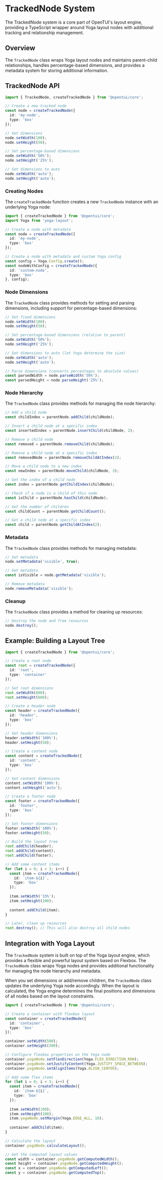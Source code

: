 # TrackedNode System

The TrackedNode system is a core part of OpenTUI's layout engine, providing a TypeScript wrapper around Yoga layout nodes with additional tracking and relationship management.

## Overview

The `TrackedNode` class wraps Yoga layout nodes and maintains parent-child relationships, handles percentage-based dimensions, and provides a metadata system for storing additional information.

## TrackedNode API

```typescript
import { TrackedNode, createTrackedNode } from '@opentui/core';

// Create a new tracked node
const node = createTrackedNode({
  id: 'my-node',
  type: 'box'
});

// Set dimensions
node.setWidth(100);
node.setHeight(50);

// Set percentage-based dimensions
node.setWidth('50%');
node.setHeight('25%');

// Set dimensions to auto
node.setWidth('auto');
node.setHeight('auto');
```

### Creating Nodes

The `createTrackedNode` function creates a new `TrackedNode` instance with an underlying Yoga node:

```typescript
import { createTrackedNode } from '@opentui/core';
import Yoga from 'yoga-layout';

// Create a node with metadata
const node = createTrackedNode({
  id: 'my-node',
  type: 'box'
});

// Create a node with metadata and custom Yoga config
const config = Yoga.Config.create();
const nodeWithConfig = createTrackedNode({
  id: 'custom-node',
  type: 'box'
}, config);
```

### Node Dimensions

The `TrackedNode` class provides methods for setting and parsing dimensions, including support for percentage-based dimensions:

```typescript
// Set fixed dimensions
node.setWidth(100);
node.setHeight(50);

// Set percentage-based dimensions (relative to parent)
node.setWidth('50%');
node.setHeight('25%');

// Set dimensions to auto (let Yoga determine the size)
node.setWidth('auto');
node.setHeight('auto');

// Parse dimensions (converts percentages to absolute values)
const parsedWidth = node.parseWidth('50%');
const parsedHeight = node.parseHeight('25%');
```

### Node Hierarchy

The `TrackedNode` class provides methods for managing the node hierarchy:

```typescript
// Add a child node
const childIndex = parentNode.addChild(childNode);

// Insert a child node at a specific index
const insertedIndex = parentNode.insertChild(childNode, 2);

// Remove a child node
const removed = parentNode.removeChild(childNode);

// Remove a child node at a specific index
const removedNode = parentNode.removeChildAtIndex(2);

// Move a child node to a new index
const newIndex = parentNode.moveChild(childNode, 3);

// Get the index of a child node
const index = parentNode.getChildIndex(childNode);

// Check if a node is a child of this node
const isChild = parentNode.hasChild(childNode);

// Get the number of children
const childCount = parentNode.getChildCount();

// Get a child node at a specific index
const child = parentNode.getChildAtIndex(2);
```

### Metadata

The `TrackedNode` class provides methods for managing metadata:

```typescript
// Set metadata
node.setMetadata('visible', true);

// Get metadata
const isVisible = node.getMetadata('visible');

// Remove metadata
node.removeMetadata('visible');
```

### Cleanup

The `TrackedNode` class provides a method for cleaning up resources:

```typescript
// Destroy the node and free resources
node.destroy();
```

## Example: Building a Layout Tree

```typescript
import { createTrackedNode } from '@opentui/core';

// Create a root node
const root = createTrackedNode({
  id: 'root',
  type: 'container'
});

// Set root dimensions
root.setWidth(800);
root.setHeight(600);

// Create a header node
const header = createTrackedNode({
  id: 'header',
  type: 'box'
});

// Set header dimensions
header.setWidth('100%');
header.setHeight(50);

// Create a content node
const content = createTrackedNode({
  id: 'content',
  type: 'box'
});

// Set content dimensions
content.setWidth('100%');
content.setHeight('auto');

// Create a footer node
const footer = createTrackedNode({
  id: 'footer',
  type: 'box'
});

// Set footer dimensions
footer.setWidth('100%');
footer.setHeight(50);

// Build the layout tree
root.addChild(header);
root.addChild(content);
root.addChild(footer);

// Add some content items
for (let i = 0; i < 3; i++) {
  const item = createTrackedNode({
    id: `item-${i}`,
    type: 'box'
  });
  
  item.setWidth('33%');
  item.setHeight(100);
  
  content.addChild(item);
}

// Later, clean up resources
root.destroy(); // This will also destroy all child nodes
```

## Integration with Yoga Layout

The `TrackedNode` system is built on top of the Yoga layout engine, which provides a flexible and powerful layout system based on Flexbox. The `TrackedNode` class wraps Yoga nodes and provides additional functionality for managing the node hierarchy and metadata.

When you set dimensions or add/remove children, the `TrackedNode` class updates the underlying Yoga node accordingly. When the layout is calculated, the Yoga engine determines the final positions and dimensions of all nodes based on the layout constraints.

```typescript
import { createTrackedNode } from '@opentui/core';

// Create a container with flexbox layout
const container = createTrackedNode({
  id: 'container',
  type: 'box'
});

container.setWidth(500);
container.setHeight(300);

// Configure flexbox properties on the Yoga node
container.yogaNode.setFlexDirection(Yoga.FLEX_DIRECTION_ROW);
container.yogaNode.setJustifyContent(Yoga.JUSTIFY_SPACE_BETWEEN);
container.yogaNode.setAlignItems(Yoga.ALIGN_CENTER);

// Add some flex items
for (let i = 0; i < 3; i++) {
  const item = createTrackedNode({
    id: `item-${i}`,
    type: 'box'
  });
  
  item.setWidth(100);
  item.setHeight(100);
  item.yogaNode.setMargin(Yoga.EDGE_ALL, 10);
  
  container.addChild(item);
}

// Calculate the layout
container.yogaNode.calculateLayout();

// Get the computed layout values
const width = container.yogaNode.getComputedWidth();
const height = container.yogaNode.getComputedHeight();
const x = container.yogaNode.getComputedLeft();
const y = container.yogaNode.getComputedTop();
```
